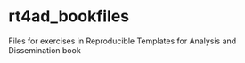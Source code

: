 # rt4ad_bookfiles
Files for exercises in Reproducible Templates for Analysis and Dissemination book
